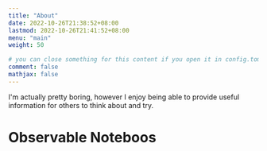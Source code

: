 ```yaml
---
title: "About"
date: 2022-10-26T21:38:52+08:00
lastmod: 2022-10-26T21:41:52+08:00
menu: "main"
weight: 50

# you can close something for this content if you open it in config.toml.
comment: false
mathjax: false
---
```


I'm actually pretty boring, however I enjoy being able to provide useful information for others to think about and try.

# Observable Noteboos


